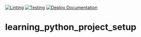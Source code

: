 [![Linting](https://github.com/haseeb-ahmad1994/learning_python_project_setup/actions/workflows/lint.yml/badge.svg?branch=main)](https://github.com/haseeb-ahmad1994/learning_python_project_setup/actions/workflows/lint.yml)
[![Testing](https://github.com/haseeb-ahmad1994/learning_python_project_setup/actions/workflows/test.yml/badge.svg?branch=main)](https://github.com/haseeb-ahmad1994/learning_python_project_setup/actions/workflows/test.yml)
[![Deploy Documentation](https://github.com/haseeb-ahmad1994/learning_python_project_setup/actions/workflows/pages.yml/badge.svg?branch=main)](https://github.com/haseeb-ahmad1994/learning_python_project_setup/actions/workflows/pages.yml)
# learning_python_project_setup
